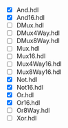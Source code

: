 - [x] And.hdl
- [x] And16.hdl
- [ ] DMux.hdl
- [ ] DMux4Way.hdl
- [ ] DMux8Way.hdl
- [ ] Mux.hdl
- [ ] Mux16.hdl
- [ ] Mux4Way16.hdl
- [ ] Mux8Way16.hdl
- [x] Not.hdl
- [x] Not16.hdl
- [x] Or.hdl
- [x] Or16.hdl
- [ ] Or8Way.hdl
- [ ] Xor.hdl
